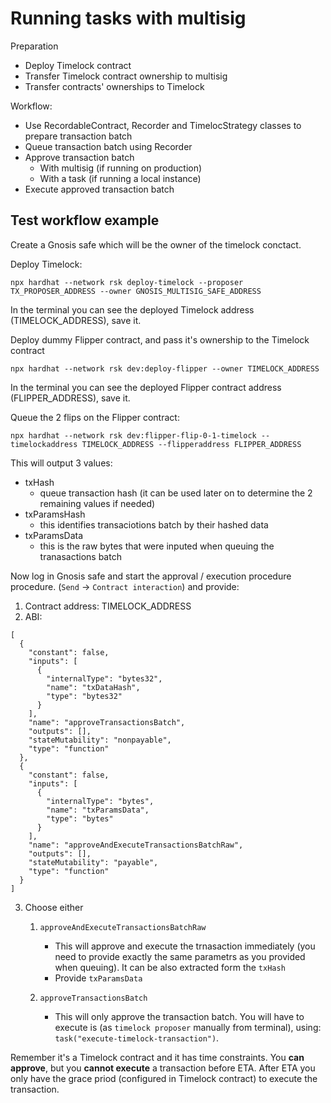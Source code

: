 # Running tasks with multisig

Preparation

- Deploy Timelock contract
- Transfer Timelock contract ownership to multisig
- Transfer contracts' ownerships to Timelock

Workflow:

- Use RecordableContract, Recorder and TimelocStrategy classes to prepare transaction batch
- Queue transaction batch using Recorder
- Approve transaction batch
  - With multisig (if running on production)
  - With a task (if running a local instance)
- Execute approved transaction batch

## Test workflow example

Create a Gnosis safe which will be the owner of the timelock conctact.

Deploy Timelock:

```
npx hardhat --network rsk deploy-timelock --proposer TX_PROPOSER_ADDRESS --owner GNOSIS_MULTISIG_SAFE_ADDRESS
```

In the terminal you can see the deployed Timelock address (TIMELOCK_ADDRESS), save it.

Deploy dummy Flipper contract, and pass it's ownership to the Timelock contract

```
npx hardhat --network rsk dev:deploy-flipper --owner TIMELOCK_ADDRESS
```

In the terminal you can see the deployed Flipper contract address (FLIPPER_ADDRESS), save it.

Queue the 2 flips on the Flipper contract:

```
npx hardhat --network rsk dev:flipper-flip-0-1-timelock --timelockaddress TIMELOCK_ADDRESS --flipperaddress FLIPPER_ADDRESS
```

This will output 3 values:

- txHash
  - queue transaction hash (it can be used later on to determine the 2 remaining values if needed)
- txParamsHash
  - this identifies transaciotions batch by their hashed data
- txParamsData
  - this is the raw bytes that were inputed when queuing the tranasactions batch

Now log in Gnosis safe and start the approval / execution procedure procedure. (`Send` -> `Contract interaction`) and provide:

1. Contract address: TIMELOCK_ADDRESS
2. ABI:

```
[
  {
    "constant": false,
    "inputs": [
      {
        "internalType": "bytes32",
        "name": "txDataHash",
        "type": "bytes32"
      }
    ],
    "name": "approveTransactionsBatch",
    "outputs": [],
    "stateMutability": "nonpayable",
    "type": "function"
  },
  {
    "constant": false,
    "inputs": [
      {
        "internalType": "bytes",
        "name": "txParamsData",
        "type": "bytes"
      }
    ],
    "name": "approveAndExecuteTransactionsBatchRaw",
    "outputs": [],
    "stateMutability": "payable",
    "type": "function"
  }
]
```

3. Choose either

   1. `approveAndExecuteTransactionsBatchRaw`

      - This will approve and execute the trnasaction immediately (you need to provide exactly the same parametrs as you provided when queuing). It can be also extracted form the `txHash`
      - Provide `txParamsData`

   2. `approveTransactionsBatch`

      - This will only approve the transaction batch. You will have to execute is (as `timelock proposer` manually from terminal), using: `task("execute-timelock-transaction")`.

Remember it's a Timelock contract and it has time constraints. You **can approve**, but you **cannot execute** a transaction before ETA. After ETA you only have the grace priod (configured in Timelock contract) to execute the transaction.
